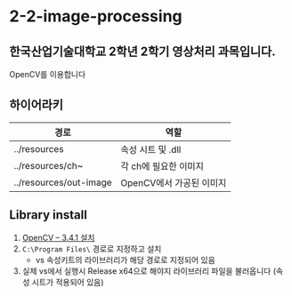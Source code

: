 # 2-2-image-processing

## 한국산업기술대학교 2학년 2학기 영상처리 과목입니다.

OpenCV를 이용합니다

## 하이어라키

| 경로 | 역할 |
| --- | --- |
| ../resources | 속성 시트 및 .dll |
| ../resources/ch~ | 각 ch에 필요한 이미지 |
| ../resources/out-image | OpenCV에서 가공된 이미지 |

## Library install

1. [OpenCV – 3.4.1 설치](https://sourceforge.net/projects/opencvlibrary/files/opencv-win/3.4.1/opencv-3.4.1-vc14_vc15.exe/download)
2. ```C:\Program Files\``` 경로로 지정하고 설치
   - vs 속성키트의 라이브러리가 해당 경로로 지정되어 있음
3. 실제 vs에서 실행시 Release x64으로 해야지 라이브러리 파일을 불러옵니다 (속성 시트가 적용되어 있음)
